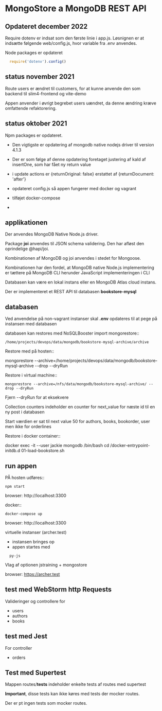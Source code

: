 # MongoStore a MongoDB REST API


## Opdateret december 2022
Require dotenv er indsat som den første linie i app.js. 
Løsnignen er at indsætte følgende web/config.js, hvor variable fra .env anvendes.

Node packages er opdateret

```js
  require('dotenv').config()
```

## status november 2021

Route users er ændret til customers, for at kunne anvende den som backend til slim4-frontend og vite-demo

Appen anvender i øvrigt begrebet users uændret, da denne ændring kræve omfattende refaktorering.


## status oktober 2021

Npm packages er opdateret.

- Den vigtigste er opdatering af mongodb native nodejs driver til version 4.1.3
- Der er som følge af denne opdatering foretaget justering af kald af insertOne, som har fået ny return value
- i update actions er {returnOriginal: false} erstattet af {returnDocument: 'after'}

- opdateret config.js så appen fungerer med docker og vagrant
- tilføjet docker-compose
- 
## applikationen

Der anvendes MongoDB Native Node.js driver.
 
Package **joi** anvendes til JSON schema validering. Den har afløst den oprindelige @hapi/joi.

Kombinationen af MongoDB og joi anvendes i stedet for Mongoose. 

Kombinationen har den fordel, at MongoDB native Node.js implementering er tættere på MongoDB CLI herunder JavaScript implementeringen i CLI

Databasen kan være en lokal instans eller en MongoDB Atlas cloud instans. 

Der er implementeret et REST API til databasen **bookstore-mysql**

## databasen 

Ved anvendelse på non-vagrant instanser skal **.env** opdateres til at pege på instansen med databasen

databasen kan restores med NoSQLBooster import mongorestore::

    /home/projects/devops/data/mongodb/bookstore-mysql-archive/archive
    
Restore med på hosten::

  mongorestore --archive=/home/projects/devops/data/mongodb/bookstore-mysql-archive --drop --dryRun

Restore i virtual machine::

    mongorestore --archive=/nfs/data/mongodb/bookstore-mysql-archive/ --drop --dryRun

Fjern --dryRun for at eksekvere 

Collection counters indeholder en counter for next_value for næste id til en ny post i databasen

Start værdien er sat til next value 50 for authors, books, bookorder, user men ikke for orderlines

Restore i docker container::

  docker exec -it --user jackie mongodb /bin/bash
  cd /docker-entrypoint-initdb.d
  01-load-bookstore.sh

## run appen
PÅ hosten udføres::

    npm start

browser: http://localhost:3300

docker::

    docker-compose up

browser: http://localhost:3300

virtuelle instanser (archer.test)

- instansen bringes op
- appen startes med

```shell
  py-js
```
Vlag af optionen jstraining + mongostore

browser: https://archer.test

## test med WebStorm http Requests

Valideringer og controllere for

- users
- authors
- books

## test med Jest

For controller

- orders

## Test med Supertest

Mappen routes/__tests__ indeholder enkelte tests af routes med supertest

**Important**, disse tests kan ikke køres med tests der mocker routes.

Der er pt ingen tests som mocker routes.

  
